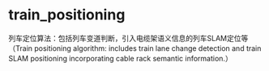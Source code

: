 # train_positioning
列车定位算法：包括列车变道判断，引入电缆架语义信息的列车SLAM定位等（Train positioning algorithm: includes train lane change detection and train SLAM positioning incorporating cable rack semantic information.）
